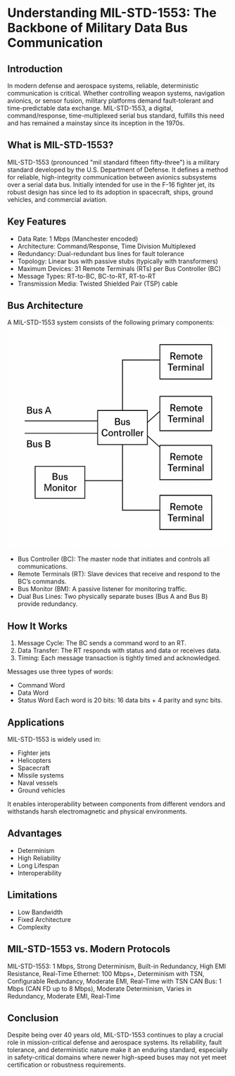 # Understanding MIL-STD-1553: The Backbone of Military Data Bus Communication

## Introduction

In modern defense and aerospace systems, reliable, deterministic communication is critical. Whether controlling weapon systems, navigation avionics, or sensor fusion, military platforms demand fault-tolerant and time-predictable data exchange. MIL-STD-1553, a digital, command/response, time-multiplexed serial bus standard, fulfills this need and has remained a mainstay since its inception in the 1970s.

## What is MIL-STD-1553?

MIL-STD-1553 (pronounced "mil standard fifteen fifty-three") is a military standard developed by the U.S. Department of Defense. It defines a method for reliable, high-integrity communication between avionics subsystems over a serial data bus. Initially intended for use in the F-16 fighter jet, its robust design has since led to its adoption in spacecraft, ships, ground vehicles, and commercial aviation.

## Key Features

- Data Rate: 1 Mbps (Manchester encoded)
- Architecture: Command/Response, Time Division Multiplexed
- Redundancy: Dual-redundant bus lines for fault tolerance
- Topology: Linear bus with passive stubs (typically with transformers)
- Maximum Devices: 31 Remote Terminals (RTs) per Bus Controller (BC)
- Message Types: RT-to-BC, BC-to-RT, RT-to-RT
- Transmission Media: Twisted Shielded Pair (TSP) cable

## Bus Architecture

A MIL-STD-1553 system consists of the following primary components:
![MIL-STD-1553 Architecture](images/mil_std_1553.png)


- Bus Controller (BC): The master node that initiates and controls all communications.
- Remote Terminals (RT): Slave devices that receive and respond to the BC’s commands.
- Bus Monitor (BM): A passive listener for monitoring traffic.
- Dual Bus Lines: Two physically separate buses (Bus A and Bus B) provide redundancy.

## How It Works

1. Message Cycle: The BC sends a command word to an RT.
2. Data Transfer: The RT responds with status and data or receives data.
3. Timing: Each message transaction is tightly timed and acknowledged.

Messages use three types of words:
- Command Word
- Data Word
- Status Word
Each word is 20 bits: 16 data bits + 4 parity and sync bits.

## Applications

MIL-STD-1553 is widely used in:
- Fighter jets
- Helicopters
- Spacecraft
- Missile systems
- Naval vessels
- Ground vehicles

It enables interoperability between components from different vendors and withstands harsh electromagnetic and physical environments.

## Advantages

- Determinism
- High Reliability
- Long Lifespan
- Interoperability

## Limitations

- Low Bandwidth
- Fixed Architecture
- Complexity

## MIL-STD-1553 vs. Modern Protocols

MIL-STD-1553: 1 Mbps, Strong Determinism, Built-in Redundancy, High EMI Resistance, Real-Time
Ethernet: 100 Mbps+, Determinism with TSN, Configurable Redundancy, Moderate EMI, Real-Time with TSN
CAN Bus: 1 Mbps (CAN FD up to 8 Mbps), Moderate Determinism, Varies in Redundancy, Moderate EMI, Real-Time

## Conclusion

Despite being over 40 years old, MIL-STD-1553 continues to play a crucial role in mission-critical defense and aerospace systems. Its reliability, fault tolerance, and deterministic nature make it an enduring standard, especially in safety-critical domains where newer high-speed buses may not yet meet certification or robustness requirements.
